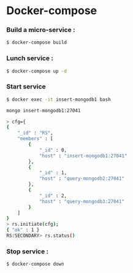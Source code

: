 # Docker-compose

### Build  a micro-service :

```sh
$ docker-compose build
```

### Lunch service :

```sh
$ docker-compose up -d

```
### Start service
```sh
$ docker exec -it insert-mongodb1 bash

mongo insert-mongodb1:27041

> cfg={
{
	"_id" : "RS",
	"members" : [
		{
			"_id" : 0,
			"host" : "insert-mongodb1:27041"
		},
		{
			"_id" : 1,
			"host" : "query-mongodb2:27041"
		},
		{
			"_id" : 2,
			"host" : "query-mongodb3:27041"
		}
	]
}
> rs.initiate(cfg);
{ "ok" : 1 }
RS:SECONDARY> rs.status()


```
### Stop service :

```sh
$ docker-compose down
```


